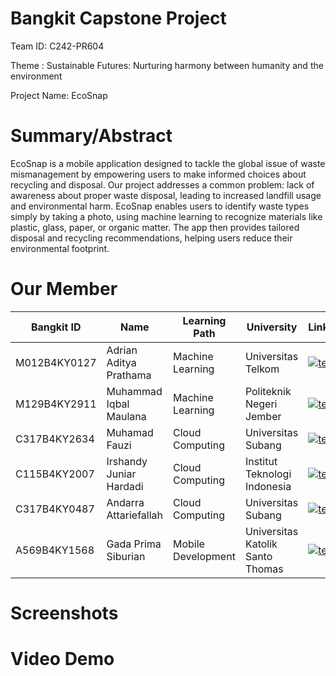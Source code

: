 # Bangkit Capstone Project

Team ID: C242-PR604

Theme : Sustainable Futures: Nurturing harmony between humanity and the environment

Project Name: EcoSnap

# Summary/Abstract

EcoSnap is a mobile application designed to tackle the global issue of waste mismanagement by empowering users to make informed choices about recycling and disposal. Our project addresses a common problem: lack of awareness about proper waste disposal, leading to increased landfill usage and environmental harm. EcoSnap enables users to identify waste types simply by taking a photo, using machine learning to recognize materials like plastic, glass, paper, or organic matter. The app then provides tailored disposal and recycling recommendations, helping users reduce their environmental footprint.

# Our Member

| Bangkit ID | Name | Learning Path | University |LinkedIn |
| ---      | ---       | ---       | ---       | ---       |
| M012B4KY0127 | Adrian Aditya Prathama | Machine Learning| Universitas Telkom | [![text](https://img.shields.io/badge/LinkedIn-0077B5?style=for-the-badge&logo=linkedin&logoColor=white)](https://www.linkedin.com/in/adrian-aditya-prathama-303763261/) |
| M129B4KY2911 | Muhammad Iqbal Maulana | Machine Learning|	Politeknik Negeri Jember | [![text](https://img.shields.io/badge/LinkedIn-0077B5?style=for-the-badge&logo=linkedin&logoColor=white)](https://www.linkedin.com/in/muhammadiqbalana/) |
| C317B4KY2634 | Muhamad Fauzi | Cloud Computing | Universitas Subang | [![text](https://img.shields.io/badge/LinkedIn-0077B5?style=for-the-badge&logo=linkedin&logoColor=white)](https://www.linkedin.com/in/muhamad-fauzi-bb60a7174/) |
| C115B4KY2007 | Irshandy Juniar Hardadi | Cloud Computing | Institut Teknologi Indonesia | [![text](https://img.shields.io/badge/LinkedIn-0077B5?style=for-the-badge&logo=linkedin&logoColor=white)](https://www.linkedin.com/in/irshandy) |
| C317B4KY0487 | Andarra Attariefallah | Cloud Computing | Universitas Subang | [![text](https://img.shields.io/badge/LinkedIn-0077B5?style=for-the-badge&logo=linkedin&logoColor=white)](https://www.linkedin.com/in/andarra-fallah-366386327) |
| A569B4KY1568  | Gada Prima Siburian | Mobile Development | 	Universitas Katolik Santo Thomas | [![text](https://img.shields.io/badge/LinkedIn-0077B5?style=for-the-badge&logo=linkedin&logoColor=white)](https://www.linkedin.com/in/gada-prima-siburian-71a004202/) |

# Screenshots

# Video Demo




